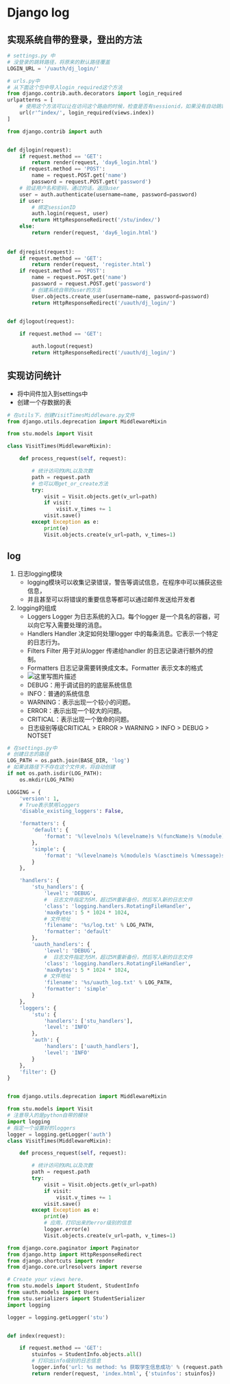 
# Django log 

## 实现系统自带的登录，登出的方法


```python
# settings.py 中 
# 没登录的跳转路径，将原来的默认路径覆盖
LOGIN_URL = '/uauth/dj_login/'
```


```python
# urls.py中
# 从下面这个包中导入login_required这个方法
from django.contrib.auth.decorators import login_required
urlpatterns = [
    # 使用这个方法可以让在访问这个路由的时候，检查是否有sessionid，如果没有自动跳转页面
    url(r'^index/', login_required(views.index))
]
```


```python
from django.contrib import auth


def djlogin(request):
    if request.method == 'GET':
        return render(request, 'day6_login.html')
    if request.method == 'POST':
        name = request.POST.get('name')
        password = request.POST.get('password')
    # 验证用户名和密码，通过的话，返回user
    user = auth.authenticate(username=name, password=password)
    if user:
        # 绑定sessionID
        auth.login(request, user)
        return HttpResponseRedirect('/stu/index/')
    else:
        return render(request, 'day6_login.html')
    
    
def djregist(request):
    if request.method == 'GET':
        return render(request, 'register.html')
    if request.method == 'POST':
        name = request.POST.get('name')
        password = request.POST.get('password')
        # 创建系统自带的user的方法
        User.objects.create_user(username=name, password=password)
        return HttpResponseRedirect('/uauth/dj_login/')
    

def djlogout(request):

    if request.method == 'GET':

        auth.logout(request)
        return HttpResponseRedirect('/uauth/dj_login/')
```

## 实现访问统计
- 将中间件加入到settings中
- 创建一个存数据的表


```python
# 在utils下，创建VisitTimesMiddleware.py文件
from django.utils.deprecation import MiddlewareMixin

from stu.models import Visit

class VisitTimes(MiddlewareMixin):

    def process_request(self, request):

        # 统计访问的URL以及次数
        path = request.path
        # 也可以用get_or_create方法
        try:
            visit = Visit.objects.get(v_url=path)
            if visit:
                visit.v_times += 1
            visit.save()
        except Exception as e:
            print(e)
            Visit.objects.create(v_url=path, v_times=1)
```

## log
1. 日志logging模块
    - logging模块可以收集记录错误，警告等调试信息，在程序中可以捕获这些信息，
    - 并且甚至可以将错误的重要信息等都可以通过邮件发送给开发者
2. logging的组成
    - Loggers Logger 为日志系统的入口。每个logger 是一个具名的容器，可以向它写入需要处理的消息。
    - Handlers Handler 决定如何处理logger 中的每条消息。它表示一个特定的日志行为。
    - Filters Filter 用于对从logger 传递给handler 的日志记录进行额外的控制。
    - Formatters 日志记录需要转换成文本。Formatter 表示文本的格式
    - ![这里写图片描述](https://img-blog.csdn.net/20180503204953808?watermark/2/text/aHR0cHM6Ly9ibG9nLmNzZG4ubmV0L2JlaWNoZW4wNTE4/font/5a6L5L2T/fontsize/400/fill/I0JBQkFCMA==/dissolve/70)
    - DEBUG：用于调试目的的底层系统信息
    - INFO：普通的系统信息
    - WARNING：表示出现一个较小的问题。
    - ERROR：表示出现一个较大的问题。
    - CRITICAL：表示出现一个致命的问题。
    - 日志级别等级CRITICAL > ERROR > WARNING > INFO > DEBUG > NOTSET


```python
# 在settings.py中
# 创建日志的路径
LOG_PATH = os.path.join(BASE_DIR, 'log')
# 如果该路径下不存在这个文件夹，将自动创建
if not os.path.isdir(LOG_PATH):
    os.mkdir(LOG_PATH)

LOGGING = {
    'version': 1,
    # True表示禁用loggers
    'disable_existing_loggers': False,

    'formatters': {
        'default': {
            'format': '%(levelno)s %(levelname)s %(funcName)s %(module)s %(asctime)s %(message)s'
        },
        'simple': {
            'format': '%(levelname)s %(module)s %(asctime)s %(message)s'
        }
    },

    'handlers': {
        'stu_handlers': {
            'level': 'DEBUG',
            #  日志文件指定为5M，超过5M重新备份，然后写入新的日志文件
            'class': 'logging.handlers.RotatingFileHandler',
            'maxBytes': 5 * 1024 * 1024,
            # 文件地址
            'filename': '%s/log.txt' % LOG_PATH,
            'formatter': 'default'
        },
        'uauth_handlers': {
            'level': 'DEBUG',
            #  日志文件指定为5M，超过5M重新备份，然后写入新的日志文件
            'class': 'logging.handlers.RotatingFileHandler',
            'maxBytes': 5 * 1024 * 1024,
            # 文件地址
            'filename': '%s/uauth_log.txt' % LOG_PATH,
            'formatter': 'simple'
        }
    },
    'loggers': {
        'stu': {
            'handlers': ['stu_handlers'],
            'level': 'INFO'
        },
        'auth': {
            'handlers': ['uauth_handlers'],
            'level': 'INFO'
        }
    },
    'filter': {}
}

```


```python

from django.utils.deprecation import MiddlewareMixin

from stu.models import Visit
# 注意导入的是python自带的模块
import logging
# 指定一个设置好的loggers
logger = logging.getLogger('auth')
class VisitTimes(MiddlewareMixin):

    def process_request(self, request):

        # 统计访问的URL以及次数
        path = request.path
        try:
            visit = Visit.objects.get(v_url=path)
            if visit:
                visit.v_times += 1
            visit.save()
        except Exception as e:
            print(e)
            # 应用，打印出来的error级别的信息
            logger.error(e)
            Visit.objects.create(v_url=path, v_times=1)
```


```python
from django.core.paginator import Paginator
from django.http import HttpResponseRedirect
from django.shortcuts import render
from django.core.urlresolvers import reverse

# Create your views here.
from stu.models import Student, StudentInfo
from uauth.models import Users
from stu.serializers import StudentSerializer
import logging

logger = logging.getLogger('stu')


def index(request):

    if request.method == 'GET':
        stuinfos = StudentInfo.objects.all()
        # 打印出info级别的日志信息
        logger.info('url: %s method: %s 获取学生信息成功' % (request.path, request.method))
        return render(request, 'index.html', {'stuinfos': stuinfos})
```
